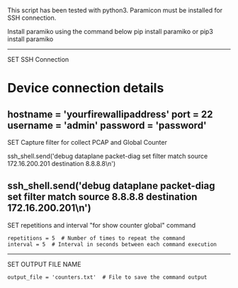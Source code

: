 This script has been tested with python3. 
Paramicon must be installed for SSH connection. 

Install paramiko using the command below
pip install paramiko or pip3 install paramiko

--------------------------------------------------
SET SSH Connection 
# Device connection details
hostname = 'yourfirewallipaddress'
port = 22
username = 'admin'
password = 'password'
-------------------------------------------
SET Capture filter for collect PCAP and Global Counter

ssh_shell.send('debug dataplane packet-diag set filter match source 172.16.200.201 destination 8.8.8.8\n')

ssh_shell.send('debug dataplane packet-diag set filter match source 8.8.8.8 destination 172.16.200.201\n')
-------------------------------------------
SET repetitions and interval "for show counter global" command

    repetitions = 5  # Number of times to repeat the command
    interval = 5  # Interval in seconds between each command execution
--------------------------------------------------
SET OUTPUT FILE NAME

    output_file = 'counters.txt'  # File to save the command output
   
